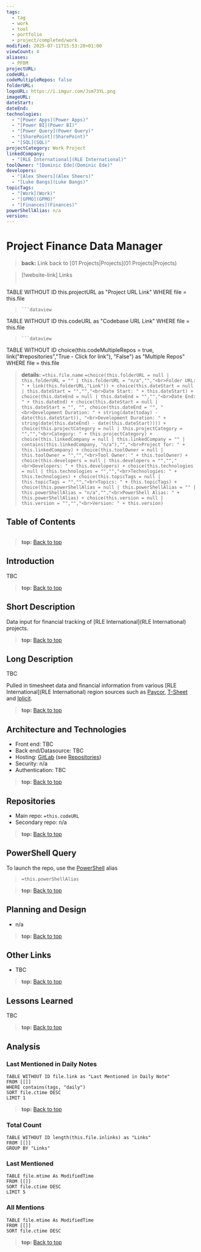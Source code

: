 ```yaml
---
tags:
  - tag
  - work
  - tool
  - portfolio
  - project/completed/work
modified: 2025-07-11T15:53:20+01:00
viewCount: 4
aliases:
  - PFDM
projectURL: 
codeURL: 
codeMultipleRepos: false
folderURL: 
logoURL: https://i.imgur.com/Jsm73YL.png
imageURL: 
dateStart: 
dateEnd: 
technologies:
  - "[Power Apps](Power Apps)"
  - "[Power BI](Power BI)"
  - "[Power Query](Power Query)"
  - "[SharePoint](SharePoint)"
  - "[SQL](SQL)"
projectCategory: Work Project
linkedCompany:
  - "[RLE International](RLE International)"
toolOwner: "[Dominic Ede](Dominic Ede)"
developers:
  - "[Alex Sheers](Alex Sheers)"
  - "[Luke Bangs](Luke Bangs)"
topicTags:
  - "[Work](Work)"
  - "[GPMO](GPMO)"
  - "[Finances](Finances)"
powerShellAlias: n/a
version: 
---
```

# Project Finance Data Manager

> **back:** Link back to [01 Projects|Projects](01 Projects|Projects)

>[!website-link] Links
> ```dataview
TABLE WITHOUT ID this.projectURL as "Project URL Link"
WHERE file = this.file
>```
>```dataview
TABLE WITHOUT ID this.codeURL as "Codebase URL Link"
WHERE file = this.file
>```
>```dataview
TABLE WITHOUT ID choice(this.codeMultipleRepos = true, link("#repositories","True - Click for link"), "False") as "Multiple Repos"
WHERE file = this.file

> **details:** `=this.file.name`
>`=choice(this.folderURL = null | this.folderURL = "" | this.folderURL = "n/a","","<br>Folder URL: " + link(this.folderURL,"Link")) + choice(this.dateStart = null | this.dateStart = "","","<br>Date Start: " + this.dateStart) + choice(this.dateEnd = null | this.dateEnd = "","","<br>Date End: " + this.dateEnd) + choice(this.dateStart = null | this.dateStart = "", "", choice(this.dateEnd = "", "<br>Development Duration: " + string(date(today) - date(this.dateStart)), "<br>Development Duration: " + string(date(this.dateEnd) - date(this.dateStart)))) + choice(this.projectCategory = null | this.projectCategory = "","","<br>Category: " + this.projectCategory) + choice(this.linkedCompany = null | this.linkedCompany = "" | contains(this.linkedCompany, "n/a"),"","<br>Project for: " + this.linkedCompany) + choice(this.toolOwner = null | this.toolOwner = "","","<br>Tool Owner: " + this.toolOwner) + choice(this.developers = null | this.developers = "","","<br>Developers: " + this.developers) + choice(this.technologies = null | this.technologies = "","","<br>Technologies: " + this.technologies) + choice(this.topicTags = null | this.topicTags = "","","<br>Topics: " + this.topicTags) + choice(this.powerShellAlias = null | this.powerShellAlias = "" | this.powerShellAlias = "n/a","","<br>PowerShell Alias: " + this.powerShellAlias) + choice(this.version = null | this.version = "","","<br>Version: " + this.version)`

## Table of Contents

```table-of-contents
```

> **top:** [Back to top](#Table%20of%20Contents)

## Introduction

TBC

> **top:** [Back to top](#Table%20of%20Contents)

## Short Description

Data input for financial tracking of [RLE International](RLE International) projects.

> **top:** [Back to top](#Table%20of%20Contents)

## Long Description

TBC

Pulled in timesheet data and financial information from various [RLE International](RLE International) region sources such as [Paycor](Paycor), [T-Sheet](T-Sheet) and [Iplicit](Iplicit).

> **top:** [Back to top](#Table%20of%20Contents)

## Architecture and Technologies

- Front end: TBC
- Back end/Datasource: TBC
- Hosting: [GitLab](GitLab) (see [Repositories](#repositories))
- Security: n/a
- Authentication: TBC

> **top:** [Back to top](#Table%20of%20Contents)

## Repositories

- Main repo: `=this.codeURL`
- Secondary repo: n/a

> **top:** [Back to top](#Table%20of%20Contents)

## PowerShell Query

To launch the repo, use the [PowerShell](PowerShell) alias 

> `=this.powerShellAlias`

> **top:** [Back to top](#Table%20of%20Contents)

## Planning and Design

- n/a

> **top:** [Back to top](#Table%20of%20Contents)

## Other Links

- TBC

> **top:** [Back to top](#Table%20of%20Contents)

## Lessons Learned

TBC

> **top:** [Back to top](#Table%20of%20Contents)

## Analysis

### Last Mentioned in Daily Notes

```dataview
TABLE WITHOUT ID file.link as "Last Mentioned in Daily Note"
FROM [[]]
WHERE contains(tags, "daily")
SORT file.ctime DESC
LIMIT 1
```

> **top:** [Back to top](#Table%20of%20Contents)

### Total Count

```dataview
TABLE WITHOUT ID length(this.file.inlinks) as "Links"
FROM [[]]
GROUP BY "Links"
```

### Last Mentioned

```dataview
TABLE file.mtime As ModifiedTime
FROM [[]]
SORT file.ctime DESC
LIMIT 5
```

### All Mentions

```dataview
TABLE file.mtime As ModifiedTime
FROM [[]]
SORT file.ctime DESC
```

> **top:** [Back to top](#Table%20of%20Contents)